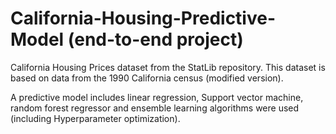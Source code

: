# California-Housing-Predictive-Model (end-to-end project)

California Housing Prices dataset from the StatLib repository. This dataset is based on data from the
1990 California census (modified version).

A predictive model includes linear regression, Support vector machine, random forest regressor and ensemble learning algorithms were used (including Hyperparameter optimization). 
